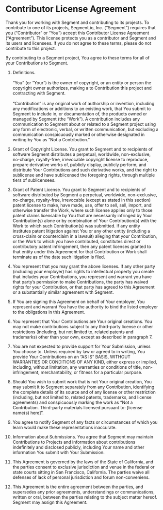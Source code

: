# Contributor License Agreement

Thank you for working with Segment and contributing to its projects. To contribute to one of its projects, Segment.io, Inc. (“Segment”) requires that you (“Contributor” or “You”) accept this Contributor License Agreement (“Agreement”).  This license protects you as a contributor and Segment and its users and licensees.  If you do not agree to these terms, please do not contribute to this project.

By contributing to a Segment project, You agree to these terms for all of your Contributions to Segment.

1. Definitions.
  <br/><br/>
  “You” (or “Your”) is the owner of copyright, or an entity or person the copyright owner authorizes, making a to Contribution this project and contracting with Segment.
  <br/><br/>
  “Contribution” is any original work of authorship or invention, including any modifications or additions to an existing work, that You submit to Segment to include in, or documentation of, the products owned or managed by Segment (the “Work”).  A contribution includes any communication to Segment about or related to a Segment project using any form of electronic, verbal, or written communication, but excluding a communication conspicuously marked or otherwise designated in writing by You as “Not a Contribution.”

2. Grant of Copyright License. You grant to Segment and to recipients of software Segment distributes a perpetual, worldwide, non-exclusive, no-charge, royalty-free, irrevocable copyright license to reproduce, prepare derivative works of, publicly display, publicly perform, and distribute Your Contributions and such derivative works, and the right to sublicense and have sublicensed the foregoing rights, through multiple tiers of sublicensees.

3. Grant of Patent License. You grant to Segment and to recipients of software distributed by Segment a perpetual, worldwide, non-exclusive, no-charge, royalty-free, irrevocable (except as stated in this section) patent license to make, have made, use, offer to sell, sell, import, and otherwise transfer the Work, where such license applies only to those patent claims licensable by You that are necessarily infringed by Your Contribution(s) alone or by combination of Your Contribution(s) with the Work to which such Contribution(s) was submitted. If any entity institutes patent litigation against You or any other entity (including a cross-claim or counterclaim in a lawsuit) alleging that your Contribution, or the Work to which you have contributed, constitutes direct or contributory patent infringement, then any patent licenses granted to that entity under this Agreement for that Contribution or Work shall terminate as of the date such litigation is filed.

4. You represent that you may grant the above licenses. If any other party (including your employer) has rights to intellectual property you create that includes your Contributions, you represent and warrant you have that party’s permission to make Contributions, the party has waived rights for your Contribution, or that party has agreed to this Agreement or a substantially similar agreement with Segment.

5. If You are signing this Agreement on behalf of Your employer, You represent and warrant You have the authority to bind the listed employer to the obligations in this Agreement.

6. You represent that Your Contributions are Your original creations.  You may not make contributions subject to any third-party license or other restrictions (including, but not limited to, related patents and trademarks) other than your own, except as described in paragraph 7.

7. You are not expected to provide support for Your Submission, unless You choose to.  Unless required by law or agreed to in writing, You provide Your Contributions on an “AS IS” BASIS, WITHOUT WARRANTIES OR CONDITIONS OF ANY KIND, either express or implied, including, without limitation, any warranties or conditions of title, non-infringement, merchantability, or fitness for a particular purpose.

8. Should You wish to submit work that is not Your original creation, You may submit it to Segment separately from any Contribution, identifying the complete details of its source and of any license or other restriction (including, but not limited to, related patents, trademarks, and license agreements) and conspicuously marking the work as “Not a Contribution. Third-party materials licensed pursuant to: [license name(s) here]”.

9. You agree to notify Segment of any facts or circumstances of which you learn would make these representations inaccurate.

10. Information about Submissions. You agree that Segment may maintain Contributions to Projects and information about contributions indefinitely and disclosed publicly, including Your name and other information You submit with Your Submission.

11. This Agreement is governed by the laws of the State of California, and the parties consent to exclusive jurisdiction and venue in the federal or state courts sitting in San Francisco, California.  The parties waive all defenses of lack of personal jurisdiction and forum non-conveniens.

12. This Agreement is the entire agreement between the parties, and supersedes any prior agreements, understandings or communications, written or oral, between the parties relating to the subject matter hereof. Segment may assign this Agreement.
